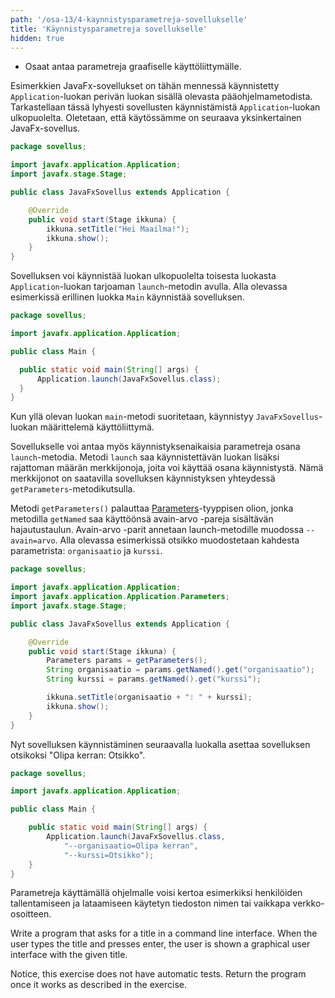 ```yaml
---
path: '/osa-13/4-kaynnistysparametreja-sovellukselle'
title: 'Käynnistysparametreja sovellukselle'
hidden: true
---
```


<text-box variant='learningObjectives' name='Oppimistavoitteet'>

- Osaat antaa parametreja graafiselle käyttöliittymälle.

</text-box>


Esimerkkien JavaFx-sovellukset on tähän mennessä käynnistetty `Application`-luokan perivän luokan sisällä olevasta pääohjelmametodista. Tarkastellaan tässä lyhyesti sovellusten käynnistämistä `Application`-luokan ulkopuolelta. Oletetaan, että käytössämme on seuraava yksinkertainen JavaFx-sovellus.


```java
package sovellus;

import javafx.application.Application;
import javafx.stage.Stage;

public class JavaFxSovellus extends Application {

    @Override
    public void start(Stage ikkuna) {
        ikkuna.setTitle("Hei Maailma!");
        ikkuna.show();
    }
}
```

Sovelluksen voi käynnistää luokan ulkopuolelta toisesta luokasta `Application`-luokan tarjoaman `launch`-metodin avulla. Alla olevassa esimerkissä erillinen luokka `Main` käynnistää sovelluksen.


```java
package sovellus;

import javafx.application.Application;

public class Main {

  public static void main(String[] args) {
      Application.launch(JavaFxSovellus.class);
  }
}
```

Kun yllä olevan luokan `main`-metodi suoritetaan, käynnistyy `JavaFxSovellus`-luokan määrittelemä käyttöliittymä.

Sovellukselle voi antaa myös käynnistyksenaikaisia parametreja osana `launch`-metodia. Metodi `launch` saa käynnistettävän luokan lisäksi rajattoman määrän merkkijonoja, joita voi käyttää osana käynnistystä. Nämä merkkijonot on saatavilla sovelluksen käynnistyksen yhteydessä `getParameters`-metodikutsulla.

Metodi `getParameters()` palauttaa [Parameters](https://docs.oracle.com/javase/8/javafx/api/javafx/application/Application.Parameters.html)-tyyppisen olion, jonka metodilla `getNamed` saa käyttöönsä avain-arvo -pareja sisältävän hajautustaulun. Avain-arvo -parit annetaan launch-metodille muodossa `--avain=arvo`. Alla olevassa esimerkissä otsikko muodostetaan kahdesta parametrista: `organisaatio` ja `kurssi`.


```java
package sovellus;

import javafx.application.Application;
import javafx.application.Application.Parameters;
import javafx.stage.Stage;

public class JavaFxSovellus extends Application {

    @Override
    public void start(Stage ikkuna) {
        Parameters params = getParameters();
        String organisaatio = params.getNamed().get("organisaatio");
        String kurssi = params.getNamed().get("kurssi");

        ikkuna.setTitle(organisaatio + ": " + kurssi);
        ikkuna.show();
    }
}
```


Nyt sovelluksen käynnistäminen seuraavalla luokalla asettaa sovelluksen otsikoksi "Olipa kerran: Otsikko".


```java
package sovellus;

import javafx.application.Application;

public class Main {

    public static void main(String[] args) {
        Application.launch(JavaFxSovellus.class,
            "--organisaatio=Olipa kerran",
            "--kurssi=Otsikko");
    }
}
```

Parametreja käyttämällä ohjelmalle voisi kertoa esimerkiksi henkilöiden tallentamiseen ja lataamiseen käytetyn tiedoston nimen tai vaikkapa verkko-osoitteen.

<!-- <programming-exercise name='Käyttäjän otsikko' tmcname='osa13-Osa13_08.KayttajanOtsikko'> -->
<programming-exercise name="User's title" tmcname='part13-Part13_08.UserTitle'>

Write a program that asks for a title in a command line interface. When the user types the title and presses enter, the user is shown a graphical user interface with the given title.

Notice, this exercise does not have automatic tests. Return the program once it works as described in the exercise.

<!-- Kirjoita ohjelma, joka kysyy tekstikäyttöliittymässä käyttäjältä sovelluksen otsikkoa. Kun käyttäjä syöttää otsikon tekstikäyttöliittymään ja painaa enter, käyttäjälle näytetään graafinen käyttöliittymä, jonka otsikkona on käyttäjän syöttämä otsikko.

Huomaa, että tässä tehtävässä ei ole automaattisia testejä. Palauta sovellus kun se toimii tehtävänannossa kuvatulla tavalla. -->

</programming-exercise>
